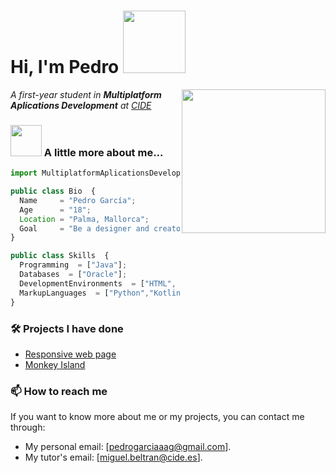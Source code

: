 <h1> Hi, I'm Pedro <img src="https://i.pinimg.com/originals/5e/48/c6/5e48c6ed0db25888e85f537b64e86b9c.gif" width="100"></h1>
<img align='right' src="https://art.pixilart.com/sr2712ab0b35ecd.gif" width="230">
<p><em>A first-year student in <b>Multiplatform Aplications Development</b> at <a href="http://www.cide.es">CIDE</a></em></p>

### <img src="https://ugokawaii.com/wp-content/uploads/2023/07/thinking.gif" width="50"> A little more about me...  

```javascript
import MultiplatformAplicationsDevelopment from 'pedrogarciaaag';

public class Bio  {
  Name     = "Pedro García";
  Age      = "18";
  Location = "Palma, Mallorca";
  Goal     = "Be a designer and creator of applications";
}

public class Skills  {
  Programming  = ["Java"];
  Databases  = ["Oracle"];
  DevelopmentEnvironments  = ["HTML", "CSS"];
  MarkupLanguages  = ["Python","Kotlin","IntelliJ IDEA"];
}
```
### 🛠️ Projects I have done

<ul>
  <li><a href="https://pedrogarciaaag.github.io/Lenguaje-de-marcas/Actividad_20/">Responsive web page</a></li>
  <li><a href="">Monkey Island</a></li>
</ul>

### 📫 How to reach me  

If you want to know more about me or my projects, you can contact me through: 
- My personal email: [pedrogarciaaag@gmail.com]. 
- My tutor's email: [miguel.beltran@cide.es]. 
